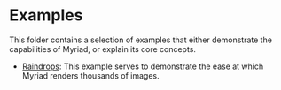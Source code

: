 # Examples
This folder contains a selection of examples that either demonstrate the capabilities of Myriad, or explain its core concepts.

- [Raindrops](http://htmlpreview.github.io/?https://github.com/JobTalle/myr.js/develop/js/examples/raindrops.html): This example serves to demonstrate the ease at which Myriad renders thousands of images.
